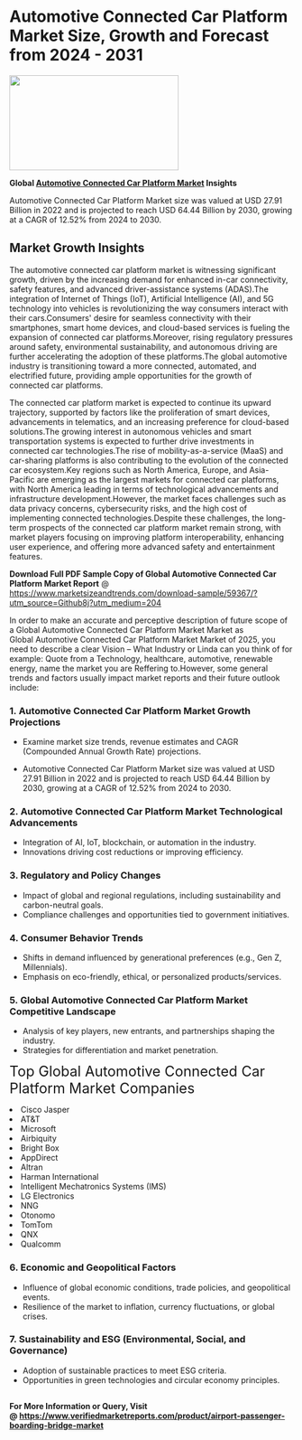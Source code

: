 <H1>Automotive Connected Car Platform Market Size, Growth and Forecast from 2024 - 2031</H1><img class="aligncenter size-medium wp-image-584254" src="https://thirdeyenews.in/wp-content/uploads/2024/09/Global-Market-Research-300x168.jpeg" alt="" width="300" height="168" /><p><strong>Global&nbsp;<a href="https://www.marketsizeandtrends.com/download-sample/59367/?utm_source=Github8j?utm_medium=204">Automotive Connected Car Platform Market</a> Insights</strong></p><p>Automotive Connected Car Platform Market size was valued at USD 27.91 Billion in 2022 and is projected to reach USD 64.44 Billion by 2030, growing at a CAGR of 12.52% from 2024 to 2030.</p><p><h2>Market Growth Insights</h2> <p>The automotive connected car platform market is witnessing significant growth, driven by the increasing demand for enhanced in-car connectivity, safety features, and advanced driver-assistance systems (ADAS).The integration of Internet of Things (IoT), Artificial Intelligence (AI), and 5G technology into vehicles is revolutionizing the way consumers interact with their cars.Consumers' desire for seamless connectivity with their smartphones, smart home devices, and cloud-based services is fueling the expansion of connected car platforms.Moreover, rising regulatory pressures around safety, environmental sustainability, and autonomous driving are further accelerating the adoption of these platforms.The global automotive industry is transitioning toward a more connected, automated, and electrified future, providing ample opportunities for the growth of connected car platforms.</p> <p>The connected car platform market is expected to continue its upward trajectory, supported by factors like the proliferation of smart devices, advancements in telematics, and an increasing preference for cloud-based solutions.The growing interest in autonomous vehicles and smart transportation systems is expected to further drive investments in connected car technologies.The rise of mobility-as-a-service (MaaS) and car-sharing platforms is also contributing to the evolution of the connected car ecosystem.Key regions such as North America, Europe, and Asia-Pacific are emerging as the largest markets for connected car platforms, with North America leading in terms of technological advancements and infrastructure development.However, the market faces challenges such as data privacy concerns, cybersecurity risks, and the high cost of implementing connected technologies.Despite these challenges, the long-term prospects of the connected car platform market remain strong, with market players focusing on improving platform interoperability, enhancing user experience, and offering more advanced safety and entertainment features.<p><span class=""><strong>Download Full PDF Sample Copy of Global Automotive Connected Car Platform Market Report</strong> @ <a href="https://www.marketsizeandtrends.com/download-sample/59367/?utm_source=Github8j?utm_medium=204" target="_blank">https://www.marketsizeandtrends.com/download-sample/59367/?utm_source=Github8j?utm_medium=204</a></span></p><p>In order to make an accurate and perceptive description of future scope of a Global&nbsp;Automotive Connected Car Platform Market Market as Global&nbsp;Automotive Connected Car Platform Market Market of 2025, you need to describe a clear Vision &ndash; What Industry or Linda can you think of for example: Quote from a Technology, healthcare, automotive, renewable energy, name the market you are Reffering to.However, some general trends and factors usually impact market reports and their future outlook include:</p><h3>1.&nbsp;<strong>Automotive Connected Car Platform Market Growth Projections</strong></h3><ul><li>Examine market size trends, revenue estimates and CAGR (Compounded Annual Growth Rate) projections.</li><li><p>Automotive Connected Car Platform Market size was valued at USD 27.91 Billion in 2022 and is projected to reach USD 64.44 Billion by 2030, growing at a CAGR of 12.52% from 2024 to 2030.</p></li></ul><h3>2.&nbsp;<strong>Automotive Connected Car Platform Market Technological Advancements</strong></h3><ul><li>Integration of AI, IoT, blockchain, or automation in the industry.</li><li>Innovations driving cost reductions or improving efficiency.</li></ul><h3>3.&nbsp;<strong>Regulatory and Policy Changes</strong></h3><ul><li>Impact of global and regional regulations, including sustainability and carbon-neutral goals.</li><li>Compliance challenges and opportunities tied to government initiatives.</li></ul><h3>4.&nbsp;<strong>Consumer Behavior Trends</strong></h3><ul><li>Shifts in demand influenced by generational preferences (e.g., Gen Z, Millennials).</li><li>Emphasis on eco-friendly, ethical, or personalized products/services.</li></ul><h3>5.&nbsp;<strong>Global Automotive Connected Car Platform Market Competitive Landscape</strong></h3><ul><li>Analysis of key players, new entrants, and partnerships shaping the industry.</li><li>Strategies for differentiation and market penetration.</li></ul><p data-pm-slice="1 1 []"><span style="color: inherit; font-family: inherit; font-size: 25px;">Top Global Automotive Connected Car Platform Market Companies</span></p><div class="" data-test-id=""><p><li>Cisco Jasper</li><li> AT&T</li><li> Microsoft</li><li> Airbiquity</li><li> Bright Box</li><li> AppDirect</li><li> Altran</li><li> Harman International</li><li> Intelligent Mechatronics Systems (IMS)</li><li> LG Electronics</li><li> NNG</li><li> Otonomo</li><li> TomTom</li><li> QNX</li><li> Qualcomm</li></p></div><h3>6.&nbsp;<strong>Economic and Geopolitical Factors</strong></h3><ul><li>Influence of global economic conditions, trade policies, and geopolitical events.</li><li>Resilience of the market to inflation, currency fluctuations, or global crises.</li></ul><h3>7.&nbsp;<strong>Sustainability and ESG (Environmental, Social, and Governance)</strong></h3><ul><li>Adoption of sustainable practices to meet ESG criteria.</li><li>Opportunities in green technologies and circular economy principles.</li></ul><h2><strong style="font-size: 14px;">For More Information or Query, Visit @&nbsp;</strong><a style="background-color: #ffffff; font-size: 14px;" href="https://www.marketsizeandtrends.com/report/automotive-connected-car-platform-market/" target="_blank">https://www.verifiedmarketreports.com/product/airport-passenger-boarding-bridge-market</a></h2>